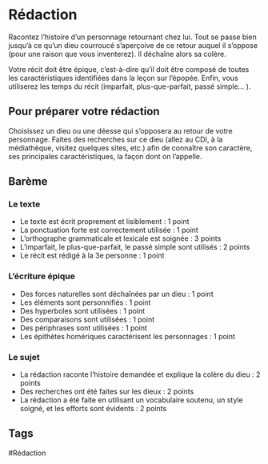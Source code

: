 # Rédaction

Racontez l’histoire d’un personnage retournant chez lui. Tout se passe bien jusqu’à ce qu’un dieu courroucé s’aperçoive de ce retour auquel il s’oppose (pour une raison que vous inventerez). Il déchaîne alors sa colère.

Votre récit doit être épique, c’est-à-dire qu’il doit être composé de toutes les caractéristiques identifiées dans la leçon sur l’épopée.
Enfin, vous utiliserez les temps du récit (imparfait, plus-que-parfait, passé simple... ).


## Pour préparer votre rédaction

Choisissez un dieu ou une déesse qui s’opposera au retour de votre personnage. Faites des recherches sur ce dieu (allez au CDI, à la médiathèque, visitez quelques sites, etc.) afin de connaître son caractère, ses principales caractéristiques, la façon dont on l’appelle.

## Barème

### Le texte

- Le texte est écrit proprement et lisiblement : 1 point
- La ponctuation forte est correctement utilisée : 1 point
- L’orthographe grammaticale et lexicale est soignée : 3 points
- L’imparfait, le plus-que-parfait, le passé simple sont utilisés : 2 points
- Le récit est rédigé à la 3e personne : 1 point

### L’écriture épique

- Des forces naturelles sont déchaînées par un dieu : 1 point
- Les éléments sont personnifiés : 1 point
- Des hyperboles sont utilisées : 1 point
- Des comparaisons sont utilisées : 1 point
- Des périphrases sont utilisées : 1 point
- Les épithètes homériques caractérisent les personnages : 1 point

### Le sujet

- La rédaction raconte l’histoire demandée et explique la colère du dieu : 2 points
- Des recherches ont été faites sur les dieux : 2 points
- La rédaction a été faite en utilisant un vocabulaire soutenu, un style soigné, et les efforts sont évidents : 2 points

## Tags

#Rédaction
